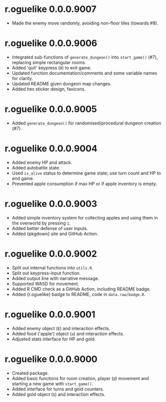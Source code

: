 # r.oguelike 0.0.0.9007

* Made the enemy move randomly, avoiding non-floor tiles (towards #8).

# r.oguelike 0.0.0.9006

* Integrated sub-functions of `generate_dungeon()` into `start_game()` (#7), replacing simple rectangular rooms.
* Added 'quit' keypress (`0`) to exit game.
* Updated function documentation/comments and some variable names for clarity.
* Updated README given dungeon map changes.
* Added hex sticker design, favicons.

# r.oguelike 0.0.0.9005

* Added `generate_dungeon()` for randomised/procedural dungeon creation (#7).

# r.oguelike 0.0.0.9004

* Added enemy HP and attack.
* Added autobattle state.
* Used `is_alive` status to determine game state; use turn count and HP to end game.
* Prevented apple consumption if max HP or if apple inventory is empty.

# r.oguelike 0.0.0.9003

* Added simple inventory system for collecting apples and using them in the overworld by pressing `1`.
* Added better defense of user inputs.
* Added {pkgdown} site and GitHub Action.

# r.oguelike 0.0.0.9002

* Split out internal functions into `utils.R`.
* Split out keypress-input function.
* Added output line with narrative message.
* Supported WASD for movement.
* Added R CMD check as a GitHub Action, including README badge.
* Added {r.oguelike} badge to README, code in `data.raw/badge.R`.

# r.oguelike 0.0.0.9001

* Added enemy object (`E`) and interaction effects.
* Added food ('apple') object (`a`) and interaction effects.
* Adjusted stats interface for HP and gold.

# r.oguelike 0.0.0.9000

* Created package.
* Added basic functions for room creation, player (`@`) movement and starting a new game with `start_game()`.
* Added interface for turns and gold counters.
* Added gold object (`$`) and interaction effects.
